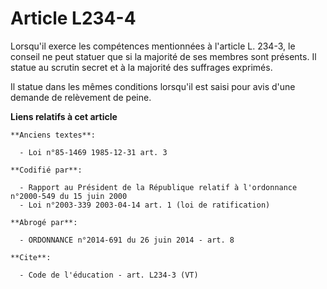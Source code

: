 # Article L234-4

Lorsqu'il exerce les compétences mentionnées à l'article L. 234-3, le conseil ne peut statuer que si la majorité de ses
membres sont présents. Il statue au scrutin secret et à la majorité des suffrages exprimés. 

Il statue dans les mêmes conditions lorsqu'il est saisi pour avis d'une demande de relèvement de peine.

**Liens relatifs à cet article**

	**Anciens textes**:

	  - Loi n°85-1469 1985-12-31 art. 3

	**Codifié par**:

	  - Rapport au Président de la République relatif à l'ordonnance n°2000-549 du 15 juin 2000
	  - Loi n°2003-339 2003-04-14 art. 1 (loi de ratification)

	**Abrogé par**:

	  - ORDONNANCE n°2014-691 du 26 juin 2014 - art. 8

	**Cite**:

	  - Code de l'éducation - art. L234-3 (VT)
